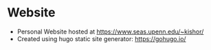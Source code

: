 # Website
* Personal Website hosted at https://www.seas.upenn.edu/~kishor/
* Created using hugo static site generator: https://gohugo.io/

